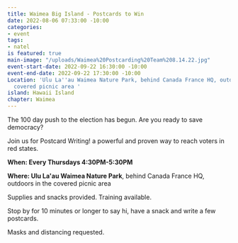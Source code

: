 ```yaml
---
title: Waimea Big Island - Postcards to Win
date: 2022-08-06 07:33:00 -10:00
categories:
- event
tags:
- natel
is featured: true
main-image: "/uploads/Waimea%20Postcarding%20Team%208.14.22.jpg"
event-start-date: 2022-09-22 16:30:00 -10:00
event-end-date: 2022-09-22 17:30:00 -10:00
Location: 'Ulu La''au Waimea Nature Park, behind Canada France HQ, outdoors in the
  covered picnic area '
island: Hawaii Island
chapter: Waimea
---
```


The 100 day push to the election has begun.  Are you ready to save democracy?

Join us for Postcard Writing! a powerful and proven way to reach voters in red states.

**When: Every Thursdays 4:30PM-5:30PM**

**Where: Ulu La'au Waimea Nature Park**, behind Canada France HQ, outdoors in the covered picnic area 

Supplies and snacks provided.  Training available. 

Stop by for 10 minutes or longer to say hi, have a snack and write a few postcards.

Masks and distancing requested.